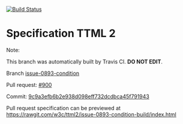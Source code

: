 [![Build Status](https://travis-ci.org/w3c/ttml2.svg?branch=issue-0893-condition)](https://travis-ci.org/w3c/ttml2)


# Specification TTML 2


Note:


This branch was automatically built by Travis CI. <b>DO NOT EDIT</b>.


 Branch [issue-0893-condition](https://github.com/w3c/ttml2/tree/issue-0893-condition)


 Pull request: [#900](https://github.com/w3c/ttml2/pull/900)


 Commit: [9c9a3efb6b2e938d098eff732dcdbca45f791943](https://github.com/w3c/ttml2/commit/9c9a3efb6b2e938d098eff732dcdbca45f791943)

Pull request specification can be previewed at https://rawgit.com/w3c/ttml2/issue-0893-condition-build/index.html



